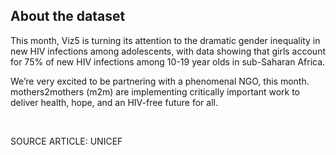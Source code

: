 ## About the dataset

<p>This month, Viz5 is turning its attention to the dramatic gender inequality in new HIV infections among
adolescents, with data showing that girls account for 75% of new HIV infections among 10-19 year olds
in sub-Saharan Africa.</p>
<p>We’re very excited to be partnering with a phenomenal NGO, this month. mothers2mothers (m2m) are
implementing critically important work to deliver health, hope, and an HIV-free future for all. 
</p> <br>

SOURCE ARTICLE: UNICEF
